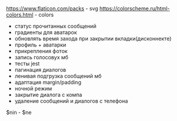https://www.flaticon.com/packs - svg
https://colorscheme.ru/html-colors.html - colors

- статус прочитанных сообщений
- градиенты для аватарок
- обновлять время захода при закрытии вкладки(дисконнекте)
- профиль + аватарки
- прикрепления фоток
- запись голосовух мб
- тесты jest
- пагинация диалогов
- ленивая подгрузка сообщений мб
- адаптация margin/padding
- ночной режим
- закрытие диалога с компа
- удаление сообщений и диалогов с телефона

$nin - $ne